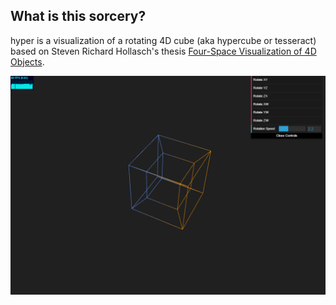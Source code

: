 ## What is this sorcery?

hyper is a visualization of a rotating 4D cube (aka hypercube or tesseract) based on Steven Richard Hollasch's thesis [Four-Space Visualization of 4D Objects](http://steve.hollasch.net/thesis/).

![Screenshot](screenshot.png)
